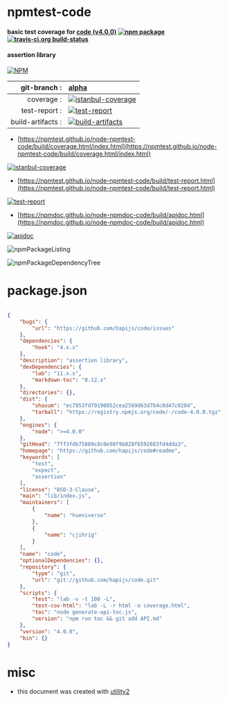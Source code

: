 # npmtest-code

#### basic test coverage for  [code (v4.0.0)](https://github.com/hapijs/code#readme)  [![npm package](https://img.shields.io/npm/v/npmtest-code.svg?style=flat-square)](https://www.npmjs.org/package/npmtest-code) [![travis-ci.org build-status](https://api.travis-ci.org/npmtest/node-npmtest-code.svg)](https://travis-ci.org/npmtest/node-npmtest-code)

#### assertion library

[![NPM](https://nodei.co/npm/code.png?downloads=true&downloadRank=true&stars=true)](https://www.npmjs.com/package/code)

| git-branch : | [alpha](https://github.com/npmtest/node-npmtest-code/tree/alpha)|
|--:|:--|
| coverage : | [![istanbul-coverage](https://npmtest.github.io/node-npmtest-code/build/coverage.badge.svg)](https://npmtest.github.io/node-npmtest-code/build/coverage.html/index.html)|
| test-report : | [![test-report](https://npmtest.github.io/node-npmtest-code/build/test-report.badge.svg)](https://npmtest.github.io/node-npmtest-code/build/test-report.html)|
| build-artifacts : | [![build-artifacts](https://npmtest.github.io/node-npmtest-code/glyphicons_144_folder_open.png)](https://github.com/npmtest/node-npmtest-code/tree/gh-pages/build)|

- [https://npmtest.github.io/node-npmtest-code/build/coverage.html/index.html](https://npmtest.github.io/node-npmtest-code/build/coverage.html/index.html)

[![istanbul-coverage](https://npmtest.github.io/node-npmtest-code/build/screenCapture.buildCi.browser.%252Ftmp%252Fbuild%252Fcoverage.lib.html.png)](https://npmtest.github.io/node-npmtest-code/build/coverage.html/index.html)

- [https://npmtest.github.io/node-npmtest-code/build/test-report.html](https://npmtest.github.io/node-npmtest-code/build/test-report.html)

[![test-report](https://npmtest.github.io/node-npmtest-code/build/screenCapture.buildCi.browser.%252Ftmp%252Fbuild%252Ftest-report.html.png)](https://npmtest.github.io/node-npmtest-code/build/test-report.html)

- [https://npmdoc.github.io/node-npmdoc-code/build/apidoc.html](https://npmdoc.github.io/node-npmdoc-code/build/apidoc.html)

[![apidoc](https://npmdoc.github.io/node-npmdoc-code/build/screenCapture.buildCi.browser.%252Ftmp%252Fbuild%252Fapidoc.html.png)](https://npmdoc.github.io/node-npmdoc-code/build/apidoc.html)

![npmPackageListing](https://npmtest.github.io/node-npmtest-code/build/screenCapture.npmPackageListing.svg)

![npmPackageDependencyTree](https://npmtest.github.io/node-npmtest-code/build/screenCapture.npmPackageDependencyTree.svg)



# package.json

```json

{
    "bugs": {
        "url": "https://github.com/hapijs/code/issues"
    },
    "dependencies": {
        "hoek": "4.x.x"
    },
    "description": "assertion library",
    "devDependencies": {
        "lab": "11.x.x",
        "markdown-toc": "0.12.x"
    },
    "directories": {},
    "dist": {
        "shasum": "ec7953fd79190052cea2569d63d7b4c0d47c0204",
        "tarball": "https://registry.npmjs.org/code/-/code-4.0.0.tgz"
    },
    "engines": {
        "node": ">=4.0.0"
    },
    "gitHead": "7ff3fdb75869c8c0e98f9b828f6592683fd4dda3",
    "homepage": "https://github.com/hapijs/code#readme",
    "keywords": [
        "test",
        "expect",
        "assertion"
    ],
    "license": "BSD-3-Clause",
    "main": "lib/index.js",
    "maintainers": [
        {
            "name": "hueniverse"
        },
        {
            "name": "cjihrig"
        }
    ],
    "name": "code",
    "optionalDependencies": {},
    "repository": {
        "type": "git",
        "url": "git://github.com/hapijs/code.git"
    },
    "scripts": {
        "test": "lab -v -t 100 -L",
        "test-cov-html": "lab -L -r html -o coverage.html",
        "toc": "node generate-api-toc.js",
        "version": "npm run toc && git add API.md"
    },
    "version": "4.0.0",
    "bin": {}
}
```



# misc
- this document was created with [utility2](https://github.com/kaizhu256/node-utility2)
